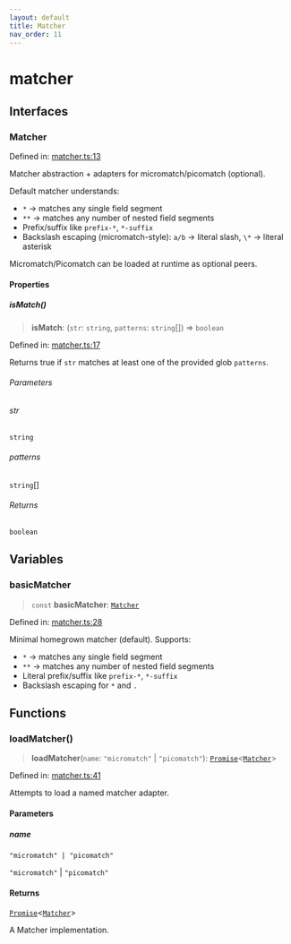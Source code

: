 ```yaml
---
layout: default
title: Matcher
nav_order: 11
---
```


# matcher

## Interfaces

### Matcher

Defined in: [matcher.ts:13](https://github.com/react18-tools/git-json-resolver/blob/9afc574ba0e78c5147c107dece96697303cc4a06/lib/src/matcher.ts#L13)

Matcher abstraction + adapters for micromatch/picomatch (optional).

Default matcher understands:

- `*` → matches any single field segment
- `**` → matches any number of nested field segments
- Prefix/suffix like `prefix-*`, `*-suffix`
- Backslash escaping (micromatch-style): `a/b` → literal slash, `\*` → literal asterisk

Micromatch/Picomatch can be loaded at runtime as optional peers.

#### Properties

##### isMatch()

> **isMatch**: (`str`: `string`, `patterns`: `string`[]) => `boolean`

Defined in: [matcher.ts:17](https://github.com/react18-tools/git-json-resolver/blob/9afc574ba0e78c5147c107dece96697303cc4a06/lib/src/matcher.ts#L17)

Returns true if `str` matches at least one of the provided glob `patterns`.

###### Parameters

###### str

`string`

###### patterns

`string`[]

###### Returns

`boolean`

## Variables

### basicMatcher

> `const` **basicMatcher**: [`Matcher`](#matcher)

Defined in: [matcher.ts:28](https://github.com/react18-tools/git-json-resolver/blob/9afc574ba0e78c5147c107dece96697303cc4a06/lib/src/matcher.ts#L28)

Minimal homegrown matcher (default).
Supports:

- `*` → matches any single field segment
- `**` → matches any number of nested field segments
- Literal prefix/suffix like `prefix-*`, `*-suffix`
- Backslash escaping for `*` and `.`

## Functions

### loadMatcher()

> **loadMatcher**(`name`: `"micromatch"` \| `"picomatch"`): [`Promise`](https://developer.mozilla.org/docs/Web/JavaScript/Reference/Global_Objects/Promise)\<[`Matcher`](#matcher)\>

Defined in: [matcher.ts:41](https://github.com/react18-tools/git-json-resolver/blob/9afc574ba0e78c5147c107dece96697303cc4a06/lib/src/matcher.ts#L41)

Attempts to load a named matcher adapter.

#### Parameters

##### name

`"micromatch" | "picomatch"`

`"micromatch"` | `"picomatch"`

#### Returns

[`Promise`](https://developer.mozilla.org/docs/Web/JavaScript/Reference/Global_Objects/Promise)\<[`Matcher`](#matcher)\>

A Matcher implementation.

